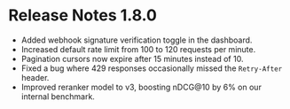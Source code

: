 # Release Notes 1.8.0

- Added webhook signature verification toggle in the dashboard.
- Increased default rate limit from 100 to 120 requests per minute.
- Pagination cursors now expire after 15 minutes instead of 10.
- Fixed a bug where 429 responses occasionally missed the `Retry-After` header.
- Improved reranker model to v3, boosting nDCG@10 by 6% on our internal benchmark.